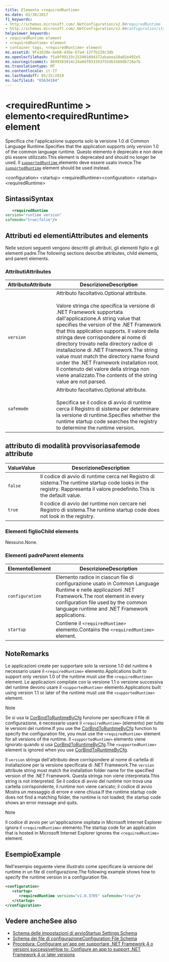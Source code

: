 ```yaml
---
title: Elemento <requiredRuntime>
ms.date: 03/30/2017
f1_keywords:
- http://schemas.microsoft.com/.NetConfiguration/v2.0#requiredRuntime
- http://schemas.microsoft.com/.NetConfiguration/v2.0#configuration/startup/requiredRuntime
helpviewer_keywords:
- requiredRuntime element
- <requiredRuntime> element
- container tags, <requiredRuntime> element
ms.assetid: 9fa1639e-beb8-43be-b7a4-12f7b229c34b
ms.openlocfilehash: f5a9f99133c153401694372abaeea10a02e492e5
ms.sourcegitcommit: 8699383914c24a0df033393f55db3369db728a7b
ms.translationtype: MT
ms.contentlocale: it-IT
ms.lasthandoff: 05/15/2019
ms.locfileid: "65634184"
---
```

# <a name="requiredruntime-element"></a><span data-ttu-id="f6700-102">\<requiredRuntime > elemento</span><span class="sxs-lookup"><span data-stu-id="f6700-102">\<requiredRuntime> element</span></span>

<span data-ttu-id="f6700-103">Specifica che l'applicazione supporta solo la versione 1.0 di Common Language Runtime.</span><span class="sxs-lookup"><span data-stu-id="f6700-103">Specifies that the application supports only version 1.0 of the common language runtime.</span></span> <span data-ttu-id="f6700-104">Questo elemento è deprecato e non deve più essere utilizzato.</span><span class="sxs-lookup"><span data-stu-id="f6700-104">This element is deprecated and should no longer be used.</span></span> <span data-ttu-id="f6700-105">Il [ `supportedRuntime` ](supportedruntime-element.md) elemento deve essere usato invece.</span><span class="sxs-lookup"><span data-stu-id="f6700-105">The [`supportedRuntime`](supportedruntime-element.md) element should be used instead.</span></span>

<span data-ttu-id="f6700-106">\<configuration> \<startup> \<requiredRuntime></span><span class="sxs-lookup"><span data-stu-id="f6700-106">\<configuration> \<startup> \<requiredRuntime></span></span>

## <a name="syntax"></a><span data-ttu-id="f6700-107">Sintassi</span><span class="sxs-lookup"><span data-stu-id="f6700-107">Syntax</span></span>

```xml
   <requiredRuntime  
version="runtime version"
safemode="true|false"/>
```

## <a name="attributes-and-elements"></a><span data-ttu-id="f6700-108">Attributi ed elementi</span><span class="sxs-lookup"><span data-stu-id="f6700-108">Attributes and elements</span></span>

<span data-ttu-id="f6700-109">Nelle sezioni seguenti vengono descritti gli attributi, gli elementi figlio e gli elementi padre.</span><span class="sxs-lookup"><span data-stu-id="f6700-109">The following sections describe attributes, child elements, and parent elements.</span></span>

### <a name="attributes"></a><span data-ttu-id="f6700-110">Attributi</span><span class="sxs-lookup"><span data-stu-id="f6700-110">Attributes</span></span>

|<span data-ttu-id="f6700-111">Attributo</span><span class="sxs-lookup"><span data-stu-id="f6700-111">Attribute</span></span>|<span data-ttu-id="f6700-112">Descrizione</span><span class="sxs-lookup"><span data-stu-id="f6700-112">Description</span></span>|
|---------------|-----------------|
|`version`|<span data-ttu-id="f6700-113">Attributo facoltativo.</span><span class="sxs-lookup"><span data-stu-id="f6700-113">Optional attribute.</span></span><br /><br /> <span data-ttu-id="f6700-114">Valore stringa che specifica la versione di .NET Framework supportata dall'applicazione.</span><span class="sxs-lookup"><span data-stu-id="f6700-114">A string value that specifies the version of the .NET Framework that this application supports.</span></span> <span data-ttu-id="f6700-115">Il valore della stringa deve corrispondere al nome di directory trovato nella directory radice di installazione di .NET Framework.</span><span class="sxs-lookup"><span data-stu-id="f6700-115">The string value must match the directory name found under the .NET Framework installation root.</span></span> <span data-ttu-id="f6700-116">Il contenuto del valore della stringa non viene analizzato.</span><span class="sxs-lookup"><span data-stu-id="f6700-116">The contents of the string value are not parsed.</span></span>|
|`safemode`|<span data-ttu-id="f6700-117">Attributo facoltativo.</span><span class="sxs-lookup"><span data-stu-id="f6700-117">Optional attribute.</span></span><br /><br /> <span data-ttu-id="f6700-118">Specifica se il codice di avvio di runtime cerca il Registro di sistema per determinare la versione di runtime.</span><span class="sxs-lookup"><span data-stu-id="f6700-118">Specifies whether the runtime startup code searches the registry to determine the runtime version.</span></span>|

## <a name="safemode-attribute"></a><span data-ttu-id="f6700-119">attributo di modalità provvisoria</span><span class="sxs-lookup"><span data-stu-id="f6700-119">safemode attribute</span></span>

|<span data-ttu-id="f6700-120">Value</span><span class="sxs-lookup"><span data-stu-id="f6700-120">Value</span></span>|<span data-ttu-id="f6700-121">Descrizione</span><span class="sxs-lookup"><span data-stu-id="f6700-121">Description</span></span>|
|-----------|-----------------|
|`false`|<span data-ttu-id="f6700-122">Il codice di avvio di runtime cerca nel Registro di sistema.</span><span class="sxs-lookup"><span data-stu-id="f6700-122">The runtime startup code looks in the registry.</span></span> <span data-ttu-id="f6700-123">Rappresenta il valore predefinito.</span><span class="sxs-lookup"><span data-stu-id="f6700-123">This is the default value.</span></span>|
|`true`|<span data-ttu-id="f6700-124">Il codice di avvio del runtime non cercare nel Registro di sistema.</span><span class="sxs-lookup"><span data-stu-id="f6700-124">The runtime startup code does not look in the registry.</span></span>|

### <a name="child-elements"></a><span data-ttu-id="f6700-125">Elementi figlio</span><span class="sxs-lookup"><span data-stu-id="f6700-125">Child elements</span></span>

<span data-ttu-id="f6700-126">Nessuno.</span><span class="sxs-lookup"><span data-stu-id="f6700-126">None.</span></span>

### <a name="parent-elements"></a><span data-ttu-id="f6700-127">Elementi padre</span><span class="sxs-lookup"><span data-stu-id="f6700-127">Parent elements</span></span>

|<span data-ttu-id="f6700-128">Elemento</span><span class="sxs-lookup"><span data-stu-id="f6700-128">Element</span></span>|<span data-ttu-id="f6700-129">Descrizione</span><span class="sxs-lookup"><span data-stu-id="f6700-129">Description</span></span>|
|-------------|-----------------|
|`configuration`|<span data-ttu-id="f6700-130">Elemento radice in ciascun file di configurazione usato in Common Language Runtime e nelle applicazioni .NET Framework.</span><span class="sxs-lookup"><span data-stu-id="f6700-130">The root element in every configuration file used by the common language runtime and .NET Framework applications.</span></span>|
|`startup`|<span data-ttu-id="f6700-131">Contiene il `<requiredRuntime>` elemento.</span><span class="sxs-lookup"><span data-stu-id="f6700-131">Contains the `<requiredRuntime>` element.</span></span>|

## <a name="remarks"></a><span data-ttu-id="f6700-132">Note</span><span class="sxs-lookup"><span data-stu-id="f6700-132">Remarks</span></span>
 <span data-ttu-id="f6700-133">Le applicazioni create per supportare solo la versione 1.0 del runtime è necessario usare il `<requiredRuntime>` elemento.</span><span class="sxs-lookup"><span data-stu-id="f6700-133">Applications built to support only version 1.0 of the runtime must use the `<requiredRuntime>` element.</span></span> <span data-ttu-id="f6700-134">Le applicazioni compilate con la versione 1.1 o versione successiva del runtime devono usare il `<supportedRuntime>` elemento.</span><span class="sxs-lookup"><span data-stu-id="f6700-134">Applications built using version 1.1 or later of the runtime must use the `<supportedRuntime>` element.</span></span>

> [!NOTE]
> <span data-ttu-id="f6700-135">Se si usa la [CorBindToRuntimeByCfg](../../../unmanaged-api/hosting/corbindtoruntimebycfg-function.md) funzione per specificare il file di configurazione, è necessario usare il `<requiredRuntime>` (elemento) per tutte le versioni del runtime.</span><span class="sxs-lookup"><span data-stu-id="f6700-135">If you use the [CorBindToRuntimeByCfg](../../../unmanaged-api/hosting/corbindtoruntimebycfg-function.md) function to specify the configuration file, you must use the `<requiredRuntime>` element for all versions of the runtime.</span></span> <span data-ttu-id="f6700-136">Il `<supportedRuntime>` elemento viene ignorato quando si usa [CorBindToRuntimeByCfg](../../../unmanaged-api/hosting/corbindtoruntimebycfg-function.md).</span><span class="sxs-lookup"><span data-stu-id="f6700-136">The `<supportedRuntime>` element is ignored when you use [CorBindToRuntimeByCfg](../../../unmanaged-api/hosting/corbindtoruntimebycfg-function.md).</span></span>

 <span data-ttu-id="f6700-137">Il `version` stringa dell'attributo deve corrispondere al nome di cartella di installazione per la versione specificata di .NET Framework.</span><span class="sxs-lookup"><span data-stu-id="f6700-137">The `version` attribute string must match the installation folder name for the specified version of the .NET Framework.</span></span> <span data-ttu-id="f6700-138">Questa stringa non viene interpretata.</span><span class="sxs-lookup"><span data-stu-id="f6700-138">This string is not interpreted.</span></span> <span data-ttu-id="f6700-139">Se il codice di avvio del runtime non trova una cartella corrispondente, il runtime non viene caricato; il codice di avvio Mostra un messaggio di errore e viene chiusa.</span><span class="sxs-lookup"><span data-stu-id="f6700-139">If the runtime startup code does not find a matching folder, the runtime is not loaded; the startup code shows an error message and quits.</span></span>

> [!NOTE]
> <span data-ttu-id="f6700-140">Il codice di avvio per un'applicazione ospitata in Microsoft Internet Explorer ignora il `<requiredRuntime>` elemento.</span><span class="sxs-lookup"><span data-stu-id="f6700-140">The startup code for an application that is hosted in Microsoft Internet Explorer ignores the `<requiredRuntime>` element.</span></span>

## <a name="example"></a><span data-ttu-id="f6700-141">Esempio</span><span class="sxs-lookup"><span data-stu-id="f6700-141">Example</span></span>

<span data-ttu-id="f6700-142">Nell'esempio seguente viene illustrato come specificare la versione del runtime in un file di configurazione.</span><span class="sxs-lookup"><span data-stu-id="f6700-142">The following example shows how to specify the runtime version in a configuration file.</span></span>

```xml
<configuration>
   <startup>
      <requiredRuntime version="v1.0.3705" safemode="true"/>
   </startup>
</configuration>
```

## <a name="see-also"></a><span data-ttu-id="f6700-143">Vedere anche</span><span class="sxs-lookup"><span data-stu-id="f6700-143">See also</span></span>

- [<span data-ttu-id="f6700-144">Schema delle impostazioni di avvio</span><span class="sxs-lookup"><span data-stu-id="f6700-144">Startup Settings Schema</span></span>](index.md)
- [<span data-ttu-id="f6700-145">Schema dei file di configurazione</span><span class="sxs-lookup"><span data-stu-id="f6700-145">Configuration File Schema</span></span>](../index.md)
- [<span data-ttu-id="f6700-146">Procedura: Configurare un'app per supportare .NET Framework 4 o versioni successive</span><span class="sxs-lookup"><span data-stu-id="f6700-146">How to: Configure an app to support .NET Framework 4 or later versions</span></span>](../../../migration-guide/how-to-configure-an-app-to-support-net-framework-4-or-4-5.md)
